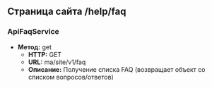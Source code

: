 ## Страница сайта /help/faq

### ApiFaqService
- **Метод:** get
  - **HTTP:** GET
  - **URL:** ma/site/v1/faq
  - **Описание:** Получение списка FAQ (возвращает объект со списком вопросов/ответов)

